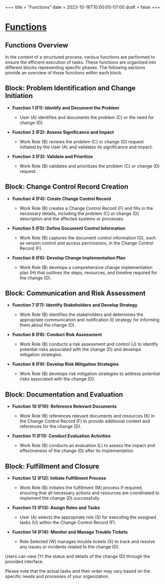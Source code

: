 +++
title = "Functions"
date = 2023-10-16T10:00:00-07:00
draft = false
+++

# [Functions](https://github.com/green-dino/ISO_Change_Control_Process/blob/main/Playbooks/Playbook%20Functions.md#example)

## Functions Overview

In the context of a structured process, various functions are performed to ensure the efficient execution of tasks. These functions are organized into different blocks representing specific phases. The following sections provide an overview of these functions within each block.

## Block: Problem Identification and Change Initiation

- **Function 1 (F1): Identify and Document the Problem**
  - User (A) identifies and documents the problem (C) or the need for change (D).

- **Function 2 (F2): Assess Significance and Impact**
  - Work Role (B) reviews the problem (C) or change (D) request initiated by the User (A) and validates its significance and impact.

- **Function 3 (F3): Validate and Prioritize**
  - Work Role (B) validates and prioritizes the problem (C) or change (D) request.

## Block: Change Control Record Creation

- **Function 4 (F4): Create Change Control Record**
  - Work Role (B) creates a Change Control Record (F) and fills in the necessary details, including the problem (C) or change (D) description and the affected systems or processes.

- **Function 5 (F5): Define Document Control Information**
  - Work Role (B) captures the document control information (G), such as version control and access permissions, in the Change Control Record (F).

- **Function 6 (F6): Develop Change Implementation Plan**
  - Work Role (B) develops a comprehensive change implementation plan (H) that outlines the steps, resources, and timeline required for the change (D).

## Block: Communication and Risk Assessment

- **Function 7 (F7): Identify Stakeholders and Develop Strategy**
  - Work Role (B) identifies the stakeholders and determines the appropriate communication and notification (I) strategy for informing them about the change (D).

- **Function 8 (F8): Conduct Risk Assessment**
  - Work Role (B) conducts a risk assessment and control (J) to identify potential risks associated with the change (D) and develops mitigation strategies.

- **Function 9 (F9): Develop Risk Mitigation Strategies**
  - Work Role (B) develops risk mitigation strategies to address potential risks associated with the change (D).

## Block: Documentation and Evaluation

- **Function 10 (F10): Reference Relevant Documents**
  - Work Role (B) references relevant documents and resources (K) in the Change Control Record (F) to provide additional context and references for the change (D).

- **Function 11 (F11): Conduct Evaluation Activities**
  - Work Role (B) conducts an evaluation (L) to assess the impact and effectiveness of the change (D) after its implementation.

## Block: Fulfillment and Closure

- **Function 12 (F12): Initiate Fulfillment Process**
  - Work Role (B) initiates the fulfillment (M) process if required, ensuring that all necessary actions and resources are coordinated to implement the change (D) successfully.

- **Function 13 (F13): Assign Roles and Tasks**
  - User (A) selects the appropriate role (S) for executing the assigned tasks (U) within the Change Control Record (F).

- **Function 14 (F14): Monitor and Manage Trouble Tickets**
  - Role Selected (W) manages trouble tickets (X) to track and resolve any issues or incidents related to the change (D).

Users can view (Y) the status and details of the change (D) through the provided interface.

Please note that the actual tasks and their order may vary based on the specific needs and processes of your organization.

